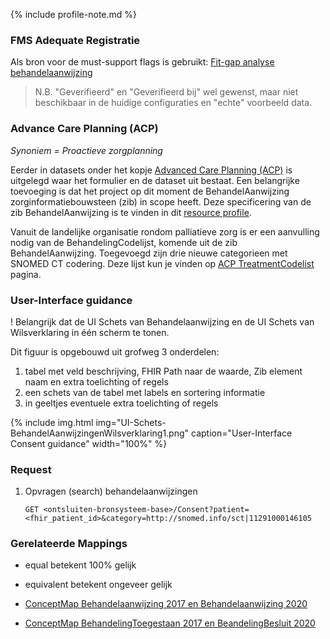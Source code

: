 {% include profile-note.md %}

### FMS Adequate Registratie

Als bron voor de must-support flags is gebruikt: [Fit-gap analyse behandelaanwijzing](https://amigo.nictiz.nl/uploads/7d857f79-4b79-4732-a1dd-2756bf4cdd24/fit_gap_analyse_Behandelaanwijzing.pdf)

<blockquote class="stu-note" markdown="1">
N.B. "Geverifieerd" en "Geverifieerd bij" wel gewenst, maar niet beschikbaar in de huidige configuraties en "echte" voorbeeld data.
</blockquote>

### Advance Care Planning (ACP)

*Synoniem = Proactieve zorgplanning*

Eerder in datasets onder het kopje [Advanced Care Planning (ACP)](datasets.html#advanced-care-planning) is uitgelegd waar het formulier en de dataset uit bestaat. Een belangrijke toevoeging is dat het project op dit moment de BehandelAanwijzing zorginformatiebouwsteen (zib) in scope heeft. Deze specificering van de zib BehandelAanwijzing is te vinden in dit [resource profile](#profile).

Vanuit de landelijke organisatie rondom palliatieve zorg is er een aanvulling nodig van de BehandelingCodelijst, komende uit de zib BehandelAanwijzing. Toegevoegd zijn drie nieuwe categorieen met SNOMED CT codering. Deze lijst kun je vinden op [ACP TreatmentCodelist](ValueSet-ACPTreatmentCodelist.html) pagina. 

### User-Interface guidance
! Belangrijk dat de UI Schets van Behandelaanwijzing en de UI Schets van Wilsverklaring in één scherm te tonen.

Dit figuur is opgebouwd uit grofweg 3 onderdelen:
1. tabel met veld beschrijving, FHIR Path naar de waarde, Zib element naam en extra toelichting of regels
1. een schets van de tabel met labels en sortering informatie
1. in geeltjes eventuele extra toelichting of regels

{% include img.html img="UI-Schets-BehandelAanwijzingenWilsverklaring1.png" caption="User-Interface Consent guidance" width="100%" %}

### Request

1. Opvragen (search) behandelaanwijzingen

    `GET <ontsluiten-bronsysteem-base>/Consent?patient=<fhir_patient_id>&category=http://snomed.info/sct|11291000146105`

### Gerelateerde Mappings

* equal betekent 100% gelijk
* equivalent betekent ongeveer gelijk

* [ConceptMap Behandelaanwijzing 2017 en Behandelaanwijzing 2020](ConceptMap-behandelaanwijzing-2017-2020.html)
* [ConceptMap BehandelingToegestaan 2017 en BeandelingBesluit 2020](ConceptMap-behandeling-toegestaan-besluit.html)